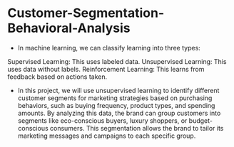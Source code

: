 # Customer-Segmentation-Behavioral-Analysis

- In machine learning, we can classify learning into three types:
  
Supervised Learning: This uses labeled data.
Unsupervised Learning: This uses data without labels.
Reinforcement Learning: This learns from feedback based on actions taken.

- In this project, we will use unsupervised learning to identify different customer segments for marketing strategies based on purchasing behaviors, such as buying frequency, product types, and spending amounts. By analyzing this data, the brand can group customers into segments like eco-conscious buyers, luxury shoppers, or budget-conscious consumers. This segmentation allows the brand to tailor its marketing messages and campaigns to each specific group.
